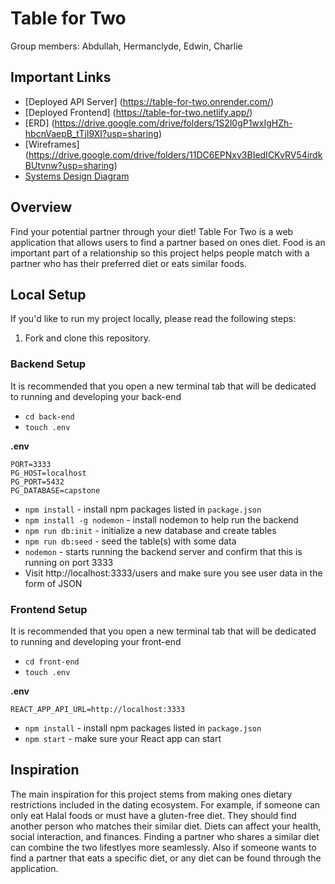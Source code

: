 # Table for Two  

Group members: Abdullah, Hermanclyde, Edwin, Charlie  

## Important Links

- [Deployed API Server] (https://table-for-two.onrender.com/)
- [Deployed Frontend] (https://table-for-two.netlify.app/)
- [ERD] (https://drive.google.com/drive/folders/1S2l0gP1wxIgHZh-hbcnVaepB_tTjI9XI?usp=sharing)
- [Wireframes] (https://drive.google.com/drive/folders/11DC6EPNxv3BIedICKvRV54irdkBUtvnw?usp=sharing)
- [Systems Design Diagram](https://drive.google.com/drive/folders/1S9DzbMLmLuV-5K3-BPzRSH-1QX7ARX5G?usp=sharing)

## Overview
Find your potential partner through your diet! Table For Two is a web application that allows users to find a partner based on ones diet. Food is an important part of a relationship so this project helps people match with a partner who has their preferred diet or eats similar foods.

## Local Setup

If you'd like to run my project locally, please read the following steps:

1. Fork and clone this repository.

### Backend Setup

It is recommended that you open a new terminal tab that will be dedicated to running and developing your back-end

- `cd back-end`
- `touch .env`

**.env**

```
PORT=3333
PG_HOST=localhost
PG_PORT=5432
PG_DATABASE=capstone
```

- `npm install` - install npm packages listed in `package.json`
- `npm install -g nodemon` - install nodemon to help run the backend
- `npm run db:init` - initialize a new database and create tables
- `npm run db:seed` - seed the table(s) with some data
- `nodemon` - starts running the backend server and confirm that this is running on port 3333
- Visit http://localhost:3333/users and make sure you see user data in the form of JSON 

### Frontend Setup

It is recommended that you open a new terminal tab that will be dedicated to running and developing your front-end

- `cd front-end`
- `touch .env`

**.env**

```
REACT_APP_API_URL=http://localhost:3333
```

- `npm install` - install npm packages listed in `package.json`
- `npm start` - make sure your React app can start

## Inspiration
The main inspiration for this project stems from making ones dietary restrictions included in the dating ecosystem. For example, if someone can only eat Halal foods or must have a gluten-free diet. They should find another person who matches their similar diet. Diets can affect your health, social interaction, and finances. Finding a partner who shares a similar diet can combine the two lifestlyes more seamlessly. Also if someone wants to find a partner that eats a specific diet, or any diet can be found through the application.




